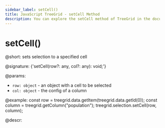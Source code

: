 ```yaml
---
sidebar_label: setCell()
title: JavaScript TreeGrid - setCell Method 
description: You can explore the setCell method of TreeGrid in the documentation of the DHTMLX JavaScript UI library. Browse developer guides and API reference, try out code examples and live demos, and download a free 30-day evaluation version of DHTMLX Suite.
---
```


# setCell()

@short: sets selection to a specified cell

@signature: {'setCell(row?: any, col?: any): void;'}

@params:
- `row: object` - an object with a cell to be selected
- `col: object` - the config of a column

@example:
const row = treegrid.data.getItem(treegrid.data.getId(0));
const column = treegrid.getColumn("population");
treegrid.selection.setCell(row, column);

@descr:

[comment]: # (@related: treegrid/usage_selection.md#setting-selection-to-a-cell)

[comment]: # (@relatedapi: treegrid/api/selection/selection_enable_method.md treegrid/api/selection/selection_removecell_method.md)
